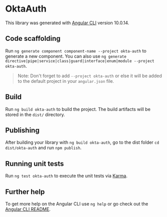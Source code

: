  # OktaAuth

This library was generated with [Angular CLI](https://github.com/angular/angular-cli) version 10.0.14.

## Code scaffolding

Run `ng generate component component-name --project okta-auth` to generate a new component. You can also use `ng generate directive|pipe|service|class|guard|interface|enum|module --project okta-auth`.
> Note: Don't forget to add `--project okta-auth` or else it will be added to the default project in your `angular.json` file. 

## Build

Run `ng build okta-auth` to build the project. The build artifacts will be stored in the `dist/` directory.

## Publishing

After building your library with `ng build okta-auth`, go to the dist folder `cd dist/okta-auth` and run `npm publish`.

## Running unit tests

Run `ng test okta-auth` to execute the unit tests via [Karma](https://karma-runner.github.io).

## Further help

To get more help on the Angular CLI use `ng help` or go check out the [Angular CLI README](https://github.com/angular/angular-cli/blob/master/README.md).
